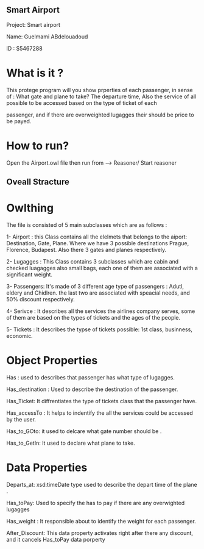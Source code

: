 ## Smart Airport
Project: Smart airport

Name: Guelmami ABdelouadoud 

ID : S5467288

# What is it ?

This protege program will you show prperties of each passenger, in sense of : What gate and plane to take? The departure time, Also the service of all possible to be accessed based on the type of ticket of each 

passenger, and if there are overweighted lugagges their should be price to be payed.

# How to run?
Open the Airport.owl file then run from --> Reasoner/ Start reasoner

## Oveall Stracture

# Owlthing

The file is consisted of 5 main subclasses which are as follows :

  1- Airport : this Class contains all the elelmets that belongs to the aiport: Destination, Gate, Plane. Where we have 3 possible destinations Prague, Florence, Budapest. Also there 3 gates and planes respectively.  
 
  2- Lugagges : This Class contains 3 subclasses which are cabin and checked luagagges also small bags, each one of them are associated with a significant weight.  
  
  3- Passengers: It's made of 3 different age type of passengers : Adutl, eldery and Chidlren. the last two are associated with speacial needs, and 50% discount respectively.  
  
  4- Serivce : It describes all the services the airlines company serves, some of them are based on the types of tickets and the ages of the people.  
  
  5- Tickets : It describes the typse of tickets possible: 1st class, businness, economic.  
  
# Object Properties


Has : used to describes that passenger has what type of lugagges.  

Has_destination : Used to describe the destination of the passenger.  

Has_Ticket: It diffrentiates the type of tickets class that the passenger have.   

Has_accessTo : It helps to indentify the all the services could be accessed by the user.  

Has_to_GOto: it used to delcare what gate number should be .  

Has_to_GetIn: It used to declare what plane to take.  

# Data Properties

Departs_at: xsd:timeDate type used to describe the depart time of the plane .  

Has_toPay: Used to specify the has to pay if there are any overwighted lugagges  

Has_weight : It responsible about to identify the weight for each passenger.  

After_Discount: This data property activates right after there any discount, and it cancels Has_toPay data porperty

